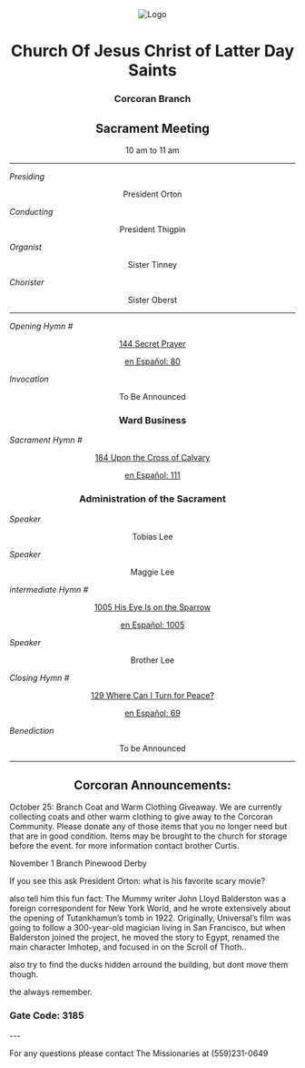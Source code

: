 <div align="center">
  <img src="https://www.churchofjesuschrist.org/imgs/e1247f630fca11ee9676eeeeac1edafa336c7f99/full/%21640%2C/0/default" alt="Logo">
</div>

<!---
--->
<div align="center">
  <h1>Church Of Jesus Christ of Latter Day Saints</h1>  
  <h3>Corcoran Branch</h3>  
  <h2>Sacrament Meeting</h2>  
  10 am to 11 am
</div>

---

*Presiding*  
<div align="center">President Orton</div>

*Conducting*  
<div align="center">President Thigpin</div>

*Organist*  
<div align="center">Sister Tinney</div>

*Chorister*  
<div align="center">Sister Oberst</div>

---

*Opening Hymn #*  
<div align="center">
  <a href="https://www.churchofjesuschrist.org/study/manual/hymns/secret-prayer?lang=eng">144 Secret Prayer</a>
  
   <a href="https://www.churchofjesuschrist.org/study/manual/hymns/secret-prayer?lang=spa">en Español: 80 </a>

</div>

*Invocation*  
<div align="center">To Be Announced</div>

<div align="center">
  <h3>Ward Business</h3>
</div>

*Sacrament Hymn #*  
<div align="center">
  <a href="https://www.churchofjesuschrist.org/study/manual/hymns/upon-the-cross-of-calvary?lang=eng"> 	184 Upon the Cross of Calvary</a>

<a href="https://www.churchofjesuschrist.org/study/manual/hymns/upon-the-cross-of-calvary?lang=spa">en Español: 111</a>
</div>

<div align="center">
  <h3>Administration of the Sacrament</h3>
</div>




*Speaker*
<div align="center"> Tobias Lee
</div>

*Speaker*
<div align="center"> Maggie Lee
</div>

<!---
--->

*intermediate Hymn #*  

<div align="center">
  <a href="https://www.churchofjesuschrist.org/study/music/hymns-for-home-and-church/his-eye-is-on-the-sparrow?lang=eng">1005 His Eye Is on the Sparrow	</a>
  
  <a href="https://www.churchofjesuschrist.org/study/music/hymns-for-home-and-church/his-eye-is-on-the-sparrow?lang=spa">en Español: 1005</a>
</div>


*Speaker*  

<div align="center"> Brother Lee
</div>



*Closing Hymn #*  

<div align="center">
  <a href="https://www.churchofjesuschrist.org/study/manual/hymns/where-can-i-turn-for-peace?lang=eng">129 Where Can I Turn for Peace?</a>
  
  <a href="https://www.churchofjesuschrist.org/study/manual/hymns/where-can-i-turn-for-peace?lang=spa"> en Español: 69</a>
</div>


*Benediction*  
<div align="center">To be Announced</div>

---

<div align="center">
  <h2>Corcoran Announcements:</h2>
</div>



October 25:  Branch Coat and Warm Clothing Giveaway.  We are currently collecting coats and other warm clothing to give away to the Corcoran Community.  Please donate any of those items that you no longer need but that are in good condition.  Items may be brought to the church for storage before the event. for more information contact brother Curtis.

November 1 Branch Pinewood Derby

If you see this ask President Orton: what is his favorite scary movie?

also tell him this fun fact: The Mummy writer John Lloyd Balderston was a foreign correspondent for New York World, and he wrote extensively about the opening of Tutankhamun’s tomb in 1922. Originally, Universal’s film was going to follow a 300-year-old magician living in San Francisco, but when Balderston joined the project, he moved the story to Egypt, renamed the main character Imhotep, and focused in on the Scroll of Thoth..

also try to find the ducks hidden arround the building, but dont move them though.

the always remember.

<h3> Gate Code: 3185</h3>
---

For any questions please contact The Missionaries at (559)231-0649
